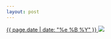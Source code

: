 ```yaml
---
layout: post
---
```


<p>
  <a href="/447">
    <time>{{ page.date | date: "%e %B %Y" }}</time>
    <img src="{{ site.assets_url }}/447.jpg">
  </a>
  
</p>
